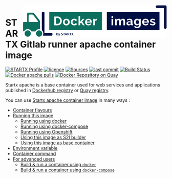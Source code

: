 <img align="right" src="https://raw.githubusercontent.com/startxfr/docker-images/master/travis/logo-small.svg?sanitize=true">
 
# STARTX Gitlab runner apache container image

[![STARTX Profile](https://img.shields.io/badge/provider-startx-green.svg)](https://github.com/startxfr) [![licence](https://img.shields.io/github/license/startxfr/docker-images.svg)](https://github.com/startxfr/docker-images) [![Sources](https://img.shields.io/badge/startx-docker--images-blue.svg)](https://github.com/startxfr/docker-images/tree/master/GitlabRunner/apache/)
[![last commit](https://img.shields.io/github/last-commit/startxfr/docker-images.svg)](https://github.com/startxfr/docker-images) [![Build Status](https://travis-ci.org/startxfr/docker-images.svg?branch=master)](https://travis-ci.org/startxfr/docker-images) [![Docker apache pulls](https://img.shields.io/docker/pulls/startx/sv-apache)](https://hub.docker.com/r/startx/sv-apache) [![Docker Repository on Quay](https://quay.io/repository/startx/apache/status "Docker Repository on Quay")](https://quay.io/repository/startx/apache)

Startx apache is a base container used for web services and applications published in
[Dockerhub registry](https://hub.docker.com/u/startx) or [Quay registry](https://quay.io/startx).

You can use [Startx apache container image](https://docker-images.readthedocs.io/en/latest/GitlabRunner/apache/) in many ways :

- [Container flavours](https://docker-images.readthedocs.io/en/latest/GitlabRunner/apache/#container-flavours)
- [Running this image](https://docker-images.readthedocs.io/en/latest/GitlabRunner/apache/#running-this-image)
  - [Running using docker](https://docker-images.readthedocs.io/en/latest/GitlabRunner/apache/#running-using-docker)
  - [Running using docker-compose](https://docker-images.readthedocs.io/en/latest/GitlabRunner/apache/#running-using-docker-compose)
  - [Running using Openshift](https://docker-images.readthedocs.io/en/latest/GitlabRunner/apache/#running-using-openshift)
  - [Using this image as S2I builder](https://docker-images.readthedocs.io/en/latest/GitlabRunner/apache/#using-this-image-as-s2i-builder)
  - [Using this image as base container](https://docker-images.readthedocs.io/en/latest/GitlabRunner/apache/#using-this-image-as-base-container)
- [Environment variable](https://docker-images.readthedocs.io/en/latest/GitlabRunner/apache/#environment-variable)
- [Container command](https://docker-images.readthedocs.io/en/latest/GitlabRunner/apache/#container-command)
- [For advanced users](https://docker-images.readthedocs.io/en/latest/GitlabRunner/apache/#for-advanced-users)
  - [Build & run a container using `docker`](https://docker-images.readthedocs.io/en/latest/GitlabRunner/apache/#build--run-a-container-using-docker)
  - [Build & run a container using `docker-compose`](https://docker-images.readthedocs.io/en/latest/GitlabRunner/apache/#build--run-a-container-using-docker-compose)
